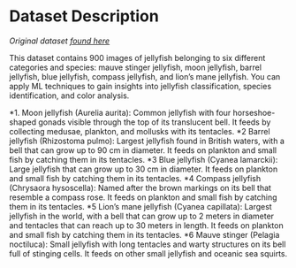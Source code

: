 # Dataset Description
_Original dataset [found here](https://www.kaggle.com/datasets/anshtanwar/jellyfish-types)_

This dataset contains 900 images of jellyfish belonging to six different categories and species: mauve stinger jellyfish, moon jellyfish, barrel jellyfish, blue jellyfish, compass jellyfish, and lion’s mane jellyfish. You can apply ML techniques to gain insights into jellyfish classification, species identification, and color analysis.

*1. Moon jellyfish (Aurelia aurita): Common jellyfish with four horseshoe-shaped gonads visible through the top of its translucent bell. It feeds by collecting medusae, plankton, and mollusks with its tentacles.
*2 Barrel jellyfish (Rhizostoma pulmo): Largest jellyfish found in British waters, with a bell that can grow up to 90 cm in diameter. It feeds on plankton and small fish by catching them in its tentacles.
*3 Blue jellyfish (Cyanea lamarckii): Large jellyfish that can grow up to 30 cm in diameter. It feeds on plankton and small fish by catching them in its tentacles.
*4 Compass jellyfish (Chrysaora hysoscella): Named after the brown markings on its bell that resemble a compass rose. It feeds on plankton and small fish by catching them in its tentacles.
*5 Lion’s mane jellyfish (Cyanea capillata): Largest jellyfish in the world, with a bell that can grow up to 2 meters in diameter and tentacles that can reach up to 30 meters in length. It feeds on plankton and small fish by catching them in its tentacles.
*6 Mauve stinger (Pelagia noctiluca): Small jellyfish with long tentacles and warty structures on its bell full of stinging cells. It feeds on other small jellyfish and oceanic sea squirts.


